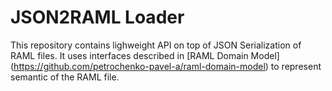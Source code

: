 # JSON2RAML Loader

This repository contains lighweight API on top of JSON Serialization of RAML files. It uses interfaces described in [RAML Domain Model] (https://github.com/petrochenko-pavel-a/raml-domain-model) to represent semantic of the RAML file.


